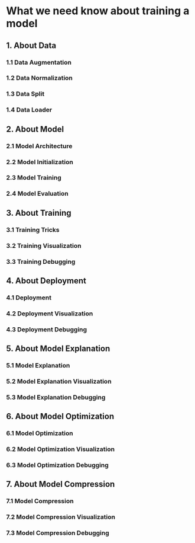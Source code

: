 # What we need know about training a model
## 1. About Data
### 1.1 Data Augmentation
### 1.2 Data Normalization
### 1.3 Data Split
### 1.4 Data Loader
## 2. About Model
### 2.1 Model Architecture
### 2.2 Model Initialization
### 2.3 Model Training
### 2.4 Model Evaluation
## 3. About Training
### 3.1 Training Tricks
### 3.2 Training Visualization
### 3.3 Training Debugging
## 4. About Deployment
### 4.1 Deployment
### 4.2 Deployment Visualization
### 4.3 Deployment Debugging
## 5. About Model Explanation
### 5.1 Model Explanation
### 5.2 Model Explanation Visualization
### 5.3 Model Explanation Debugging
## 6. About Model Optimization
### 6.1 Model Optimization
### 6.2 Model Optimization Visualization
### 6.3 Model Optimization Debugging
## 7. About Model Compression
### 7.1 Model Compression
### 7.2 Model Compression Visualization
### 7.3 Model Compression Debugging

